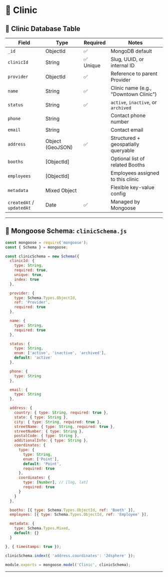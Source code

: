 # 🏥 Clinic

## 🧬 Clinic Database Table

| Field                     | Type             | Required | Notes                                 |
| ------------------------- | ---------------- | -------- | ------------------------------------- |
| `_id`                     | ObjectId         | ✅        | MongoDB default                       |
| `clinicId`                | String           | ✅ Unique | Slug, UUID, or internal ID            |
| `provider`                | ObjectId         | ✅        | Reference to parent Provider          |
| `name`                    | String           | ✅        | Clinic name (e.g., "Downtown Clinic") |
| `status`                  | String           | ✅        | `active`, `inactive`, or `archived`   |
| `phone`                   | String           |          | Contact phone number                  |
| `email`                   | String           |          | Contact email                         |
| `address`                 | Object (GeoJSON) | ✅        | Structured + geospatially queryable   |
| `booths`                  | \[ObjectId]      |          | Optional list of related Booths       |
| `employees`               | \[ObjectId]      |          | Employees assigned to this clinic     |
| `metadata`                | Mixed Object     |          | Flexible key-value config             |
| `createdAt` / `updatedAt` | Date             | ✅        | Managed by Mongoose                   |

---

## 🧾 Mongoose Schema: `clinicSchema.js`

```js
const mongoose = require('mongoose');
const { Schema } = mongoose;

const clinicSchema = new Schema({
  clinicId: {
    type: String,
    required: true,
    unique: true,
    index: true
  },

  provider: {
    type: Schema.Types.ObjectId,
    ref: 'Provider',
    required: true
  },

  name: {
    type: String,
    required: true
  },

  status: {
    type: String,
    enum: ['active', 'inactive', 'archived'],
    default: 'active'
  },

  phone: {
    type: String
  },

  email: {
    type: String
  },

  address: {
    country: { type: String, required: true },
    state: { type: String },
    city: { type: String, required: true },
    streetName: { type: String, required: true },
    streetNumber: { type: String },
    postalCode: { type: String },
    additionalInfo: { type: String },
    coordinates: {
      type: {
        type: String,
        enum: ['Point'],
        default: 'Point',
        required: true
      },
      coordinates: {
        type: [Number], // [lng, lat]
        required: true
      }
    }
  },

  booths: [{ type: Schema.Types.ObjectId, ref: 'Booth' }],
  employees: [{ type: Schema.Types.ObjectId, ref: 'Employee' }],

  metadata: {
    type: Schema.Types.Mixed,
    default: {}
  }

}, { timestamps: true });

clinicSchema.index({ 'address.coordinates': '2dsphere' });

module.exports = mongoose.model('Clinic', clinicSchema);
```

---
